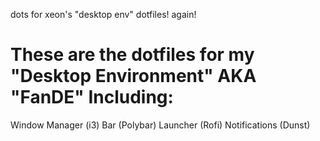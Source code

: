 dots for xeon's "desktop env"
dotfiles! again!

# These are the dotfiles for my "Desktop Environment" AKA "FanDE" Including:

Window Manager (i3)
Bar (Polybar)
Launcher (Rofi)
Notifications (Dunst)

